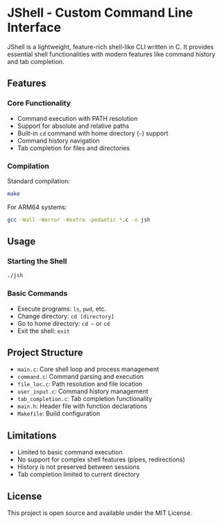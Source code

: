 # JShell - Custom Command Line Interface

JShell is a lightweight, feature-rich shell-like CLI written in C. It provides essential shell functionalities with modern features like command history and tab completion.

## Features

### Core Functionality
- Command execution with PATH resolution
- Support for absolute and relative paths
- Built-in `cd` command with home directory (`~`) support
- Command history navigation
- Tab completion for files and directories

### Compilation
Standard compilation:

```sh
make
```

For ARM64 systems:

```sh
gcc -Wall -Werror -Wextra -pedantic *.c -o jsh
```

## Usage

### Starting the Shell

```sh
./jsh
```

### Basic Commands
- Execute programs: `ls`, `pwd`, etc.
- Change directory: `cd [directory]`
- Go to home directory: `cd ~` or `cd`
- Exit the shell: `exit`

## Project Structure
- `main.c`: Core shell loop and process management
- `command.c`: Command parsing and execution
- `file_loc.c`: Path resolution and file location
- `user_input.c`: Command history management
- `tab_completion.c`: Tab completion functionality
- `main.h`: Header file with function declarations
- `Makefile`: Build configuration

## Limitations
- Limited to basic command execution
- No support for complex shell features (pipes, redirections)
- History is not preserved between sessions
- Tab completion limited to current directory

## License
This project is open source and available under the MIT License.